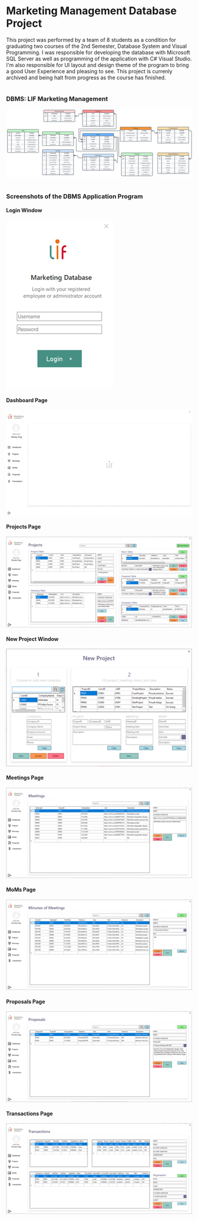# Marketing Management Database Project
This project was performed by a team of 8 students as a condition for graduating two courses of the 2nd Semester, Database System and Visual Programming. I was responsible for developing the database with Microsoft SQL Server as well as programming of the application with C# Visual Studio. I'm also responsible for UI layout and design theme of the program to bring a good User Experience and pleasing to see. This project is currenly archived and being halt from progress as the course has finished.
#
### DBMS: LIF Marketing Management
![DBMS Tables of LIF Marketing Management](https://github.com/Adhelio/Marketing-Management-Database-Project/blob/main/Screenshots/DBMS_Tables.svg)
#
### Screenshots of the DBMS Application Program
#### Login Window
![Login Window](https://github.com/Adhelio/Marketing-Management-Database-Project/blob/main/Screenshots/LIF-DBMS_Login.png)
#### Dashboard Page
![Dashboard Page](https://github.com/Adhelio/Marketing-Management-Database-Project/blob/main/Screenshots/LIF-DBMS_Dashboard.png)
#### Projects Page
![Projects Page](https://github.com/Adhelio/Marketing-Management-Database-Project/blob/main/Screenshots/LIF-DBMS_Projects.png)
#### New Project Window
![New Project Window](https://github.com/Adhelio/Marketing-Management-Database-Project/blob/main/Screenshots/LIF-DBMS_New-Project.png)
#### Meetings Page
![Meetings Page](https://github.com/Adhelio/Marketing-Management-Database-Project/blob/main/Screenshots/LIF-DBMS_Meetings.png)
#### MoMs Page
![MoMs Page](https://github.com/Adhelio/Marketing-Management-Database-Project/blob/main/Screenshots/LIF-DBMS_MoMs.png)
#### Proposals Page
![Proposals Page](https://github.com/Adhelio/Marketing-Management-Database-Project/blob/main/Screenshots/LIF-DBMS_Proposals.png)
#### Transactions Page
![Transactions Page](https://github.com/Adhelio/Marketing-Management-Database-Project/blob/main/Screenshots/LIF-DBMS_Transactions.png)
#
